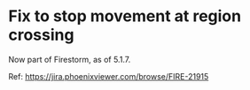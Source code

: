 # Fix to stop movement at region crossing

Now part of Firestorm, as of 5.1.7.

Ref: https://jira.phoenixviewer.com/browse/FIRE-21915
